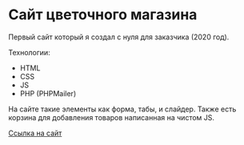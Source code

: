 # Сайт цветочного магазина
Первый сайт который я создал с нуля для заказчика (2020 год). 

Технологии:
* HTML
* CSS
* JS
* PHP (PHPMailer)

На сайте такие элементы как форма, табы, и слайдер. Также есть корзина для добавления товаров написанная на чистом JS.

[Cсылка на сайт](https://den-sites.github.io.)
